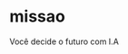 # missao
<!DOCTYPE html>
<html lang="pt-br">
<head>
<meta charset="UTF-8">
<meta name="viewport" content="width=device-width, initial-scale=1.0">
<link rel="stylesheet" href="style.css">
<title>Você decide o futuro com I.A</title>
</head>
<body>
<div class="caixa-principal">
<div class=" caixa-perguntas">
<div. caixa
<h1>Você decide o futuro com I.A</h1>
 
</div>
</body>
</html>
